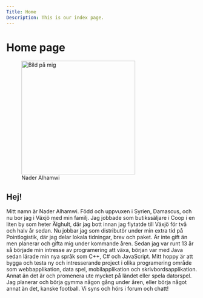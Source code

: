 ```yaml
---
Title: Home
Description: This is our index page.
---
```


Home page
==========================


<figure>
    <img src="https://localhost/dbwebb-kurser/webtec/me/kmom01/public/img/naderAlhamwi.jpg" width="300"class="me" alt="Bild på mig">
    <figcaption>Nader Alhamwi</figcaption>
</figure>

<article>
    <h2>Hej!</h2>
    <p>
        Mitt namn är Nader Alhamwi. Född och uppvuxen i Syrien, Damascus, och nu bor jag i Växjö med min familj. 
        Jag jobbade som butikssäljare i Coop i en liten by som heter Älghult, där jag bott innan jag flytatde till Växjö för två och halv år sedan. Nu jobbar jag som distributör under min extra tid på Pointlogistik, där jag delar lokala tidningar, brev och paket. Är inte gift än men planerar och gifta mig under kommande åren.
        Sedan jag var runt 13 år så började min intresse av programering att växa, 
        början var med Java sedan lärade min nya språk som C++, C# och JavaScript.
        Mitt hoppy är att bygga och testa ny och intresserande project i olika programering område som webbapplikation, data spel, mobilapplikation och skrivbordsapplikation. 
        Annat än det är och promenera ute mycket på ländet eller spela datorspel. 
        Jag planerar och börja gymma någon gång under åren, eller börja något annat än det, kanske football.
        Vi syns och hörs i forum och chatt!
    </p>
</article>